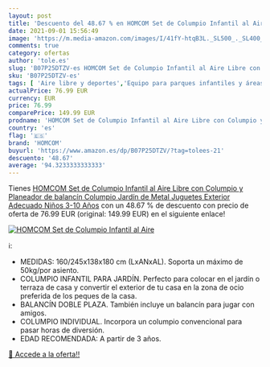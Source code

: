```yaml
---
layout: post
title: 'Descuento del 48.67 % en HOMCOM Set de Columpio Infantil al Aire '
date: 2021-09-01 15:56:49
image: 'https://m.media-amazon.com/images/I/41fY-htqB3L._SL500_._SL400_.jpg'
comments: true
category: ofertas
author: 'tole.es'
slug: 'B07P25DTZV-es HOMCOM Set de Columpio Infantil al Aire Libre con Columpio...'
sku: 'B07P25DTZV-es'
tags: [ 'Aire libre y deportes','Equipo para parques infantiles y áreas de juego','Gimnasios y columpios','Juguetes','Juguetes y juegos','homcom','juguetes', ]
actualPrice: 76.99 EUR
currency: EUR
price: 76.99
comparePrice: 149.99 EUR
prodname: 'HOMCOM Set de Columpio Infantil al Aire Libre con Columpio y Planeador de balancín Columpio Jardín de Metal Juguetes Exterior Adecuado Niños 3-10 Años'
country: 'es'
flag: '🇪🇸'
brand: 'HOMCOM'
buyurl: 'https://www.amazon.es/dp/B07P25DTZV/?tag=tolees-21'
descuento: '48.67'
average: '94.3233333333333'
---
```


Tienes [HOMCOM Set de Columpio Infantil al Aire Libre con Columpio y Planeador de balancín Columpio Jardín de Metal Juguetes Exterior Adecuado Niños 3-10 Años](https://www.amazon.es/dp/B07P25DTZV/?tag=tolees-21) con un 48.67 % de descuento con precio de oferta de 76.99 EUR (original: 149.99 EUR) en el siguiente enlace!

[![HOMCOM Set de Columpio Infantil al Aire ](https://m.media-amazon.com/images/I/41fY-htqB3L._SL500_._SL400_.jpg)](https://www.amazon.es/dp/B07P25DTZV/?tag=tolees-21)

ℹ️:

- MEDIDAS: 160/245x138x180 cm (LxANxAL). Soporta un máximo de 50kg/por asiento.
- COLUMPIO INFANTIL PARA JARDÍN. Perfecto para colocar en el jardín o terraza de casa y convertir el exterior de tu casa en la zona de ocio preferida de los peques de la casa.
- BALANCÍN DOBLE PLAZA. También incluye un balancín para jugar con amigos.
- COLUMPIO INDIVIDUAL. Incorpora un columpio convencional para pasar horas de diversión.
- EDAD RECOMENDADA: A partir de 3 años.

[🛒 Accede a la oferta!!](https://www.amazon.es/dp/B07P25DTZV/?tag=tolees-21)
